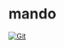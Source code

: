 # mando

[![Git](https://app.soluble.cloud/api/v1/public/badges/8191de41-ba53-4fac-9b49-38bddf14e6ad.svg?orgId=561911742905)](https://app.soluble.cloud/repos/details/github.com/mollypi/mando?orgId=561911742905)  

